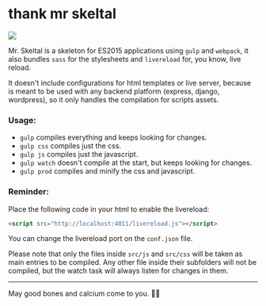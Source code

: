thank mr skeltal
================

![](https://i.imgur.com/hoDrij8.gif)

Mr. Skeltal is a skeleton for ES2015 applications using `gulp` and `webpack`, it also bundles `sass` for the stylesheets and `livereload` for, you know, live reload.

It doesn't include configurations for html templates or live server, because is meant to be used with any backend platform (express, django, wordpress), so it only handles the compilation for scripts assets.

### Usage:

- `gulp` compiles everything and keeps looking for changes.
- `gulp css` compiles just the css.
- `gulp js` compiles just the javascript.
- `gulp watch` doesn't compile at the start, but keeps looking for changes.
- `gulp prod` compiles and minify the css and javascript.

### Reminder:

Place the following code in your html to enable the livereload:
```html
<script src="http://localhost:4011/livereload.js"></script>
```

You can change the livereload port on the `conf.json` file.

Please note that only the files inside `src/js` and `src/css` will be taken as main entries to be compiled. Any other file inside their subfolders will not be compiled, but the watch task will always listen for changes in them.


- - -

May good bones and calcium come to you. 🎺💀